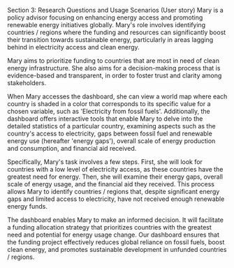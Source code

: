 Section 3: Research Questions and Usage Scenarios (User story)
Mary is a policy advisor focusing on enhancing energy access and promoting renewable energy initiatives globally. Mary's role involves identifying countries / regions where the funding and resources can significantly boost their transition towards sustainable energy, particularly in areas lagging behind in electricity access and clean energy.  

Mary aims to prioritize funding to countries that are most in need of clean energy infrastructure. She also aims for a decision-making process that is evidence-based and transparent, in order to foster trust and clarity among stakeholders.  

When Mary accesses the dashboard, she can view a world map where each country is shaded in a color that corresponds to its specific value for a chosen variable, such as 'Electricity from fossil fuels'. Additionally, the dashboard offers interactive tools that enable Mary to delve into the detailed statistics of a particular country, examining aspects such as the country's access to electricity, gaps between fossil fuel and renewable energy use (hereafter 'energy gaps'), overall scale of energy production and consumption, and financial aid received.   

Specifically, Mary's task involves a few steps. First, she will look for countries with a low level of electricity access, as these countries have the greatest need for energy. Then, she will examine their energy gaps, overall scale of energy usage, and the financial aid they received. This process allows Mary to identify countries / regions that, despite significant energy gaps and limited access to electricity, have not received enough renewable energy funds.    

The dashboard enables Mary to make an informed decision. It will facilitate a funding allocation strategy that prioritizes countries with the greatest need and potential for energy usage change. Our dashboard ensures that the funding project effectively reduces global reliance on fossil fuels, boost clean energy, and promotes sustainable development in unfunded countries / regions.   
